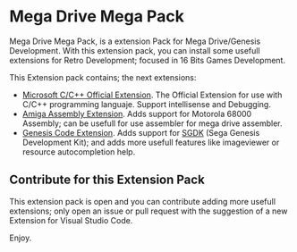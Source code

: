 # Mega Drive Mega Pack

Mega Drive Mega Pack, is a extension Pack for Mega Drive/Genesis Development. With this extension pack, you can install some usefull extensions for Retro Development; focused in 16 Bits Games Development. 

This Extension pack contains; the next extensions:

* [Microsoft C/C++ Official Extension](https://marketplace.visualstudio.com/items?itemName=ms-vscode.cpptools). The Official Extension for use with C/C++ programming languaje. Support intellisense and Debugging.
* [Amiga Assembly Extension](https://marketplace.visualstudio.com/items?itemName=prb28.amiga-assembly). Adds support for Motorola 68000 Assembly; can be usefull for use assembler for mega drive assembler.
* [Genesis Code Extension](https://marketplace.visualstudio.com/items?itemName=zerasul.genesis-code). Adds support for [SGDK](https://github.com/Stephane-D/SGDK) (Sega Genesis Development Kit); and adds more usefull features like imageviewer or resource autocompletion help.

## Contribute for this Extension Pack

This extension pack is open and you can contribute adding more usefull extensions; only open an issue or pull request with the suggestion of a new Extension for Visual Studio Code.

Enjoy.

